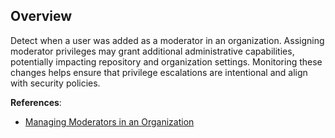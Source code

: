## Overview

Detect when a user was added as a moderator in an organization. Assigning moderator privileges may grant additional administrative capabilities, potentially impacting repository and organization settings. Monitoring these changes helps ensure that privilege escalations are intentional and align with security policies.

**References**:
- [Managing Moderators in an Organization](https://docs.github.com/en/organizations/managing-peoples-access-to-your-organization-with-roles/managing-moderators-in-your-organization)
